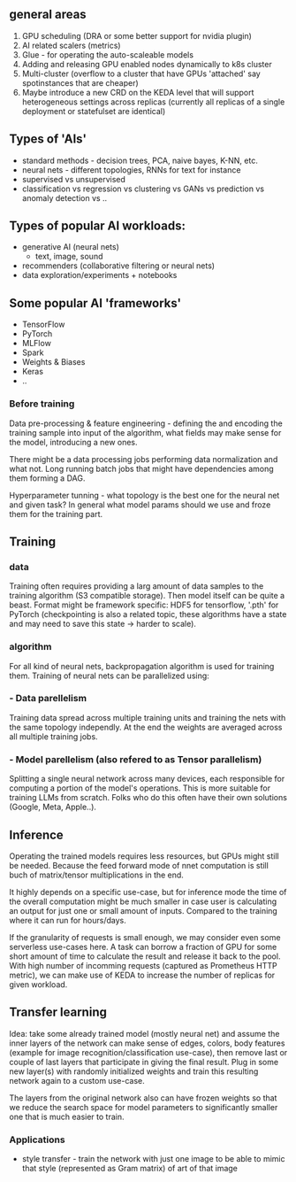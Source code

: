 
## general areas

1) GPU scheduling (DRA or some better support for nvidia plugin)
2) AI related scalers (metrics)
3) Glue - for operating the auto-scaleable models
4) Adding and releasing GPU enabled nodes dynamically to k8s cluster
5) Multi-cluster (overflow to a cluster that have GPUs 'attached' say spotinstances that are cheaper)
6) Maybe introduce a new CRD on the KEDA level that will support heterogeneous settings across replicas (currently all replicas of a single deployment or statefulset are identical)


## Types of 'AIs'
- standard methods - decision trees, PCA, naive bayes, K-NN, etc.
- neural nets - different topologies, RNNs for text for instance
- supervised vs unsupervised
- classification vs regression vs clustering vs GANs vs prediction vs anomaly detection vs ..

## Types of popular AI workloads:
- generative AI (neural nets)
    - text, image, sound
- recommenders (collaborative filtering or neural nets)
- data exploration/experiments + notebooks


## Some popular AI 'frameworks'
- TensorFlow
- PyTorch
- MLFlow
- Spark
- Weights & Biases
- Keras
- ..

### Before training
Data pre-processing & feature engineering - defining the and encoding the training sample into input of the algorithm, what fields may make sense for the model, introducing a new ones.

There might be a data processing jobs performing data normalization and what not. Long running batch jobs that might have dependencies among them forming a DAG.

Hyperparameter tunning - what topology is the best one for the neural net and given task? In general what model params should we use and froze them for the training part.

## Training
### data
Training often requires providing a larg amount of data samples to the training algorithm (S3 compatible storage). Then model itself can be quite a beast. Format might be framework specific: HDF5 for tensorflow, '.pth' for PyTorch (checkpointing is also a related topic, these algorithms have a state and may need to save this state -> harder to scale).

### algorithm
For all kind of neural nets, backpropagation algorithm is used for training them. Training of neural nets can be parallelized using:

### - Data parellelism
Training data spread across multiple training units and training the nets with the same topology independly. At the end the weights are averaged across all multiple training jobs.

### - Model parellelism (also refered to as Tensor parallelism)
Splitting a single neural network across many devices, each responsible for computing a portion of the model's operations. This is more suitable for training LLMs from scratch. Folks who do this often have their own solutions (Google, Meta, Apple..).

## Inference

Operating the trained models requires less resources, but GPUs might still be needed. Because the feed forward mode of nnet computation is still buch of matrix/tensor multiplications in the end.

It highly depends on a specific use-case, but for inference mode the time of the overall computation might be much smaller in case user is calculating an output for just one or small amount of inputs. Compared to the training where it can run for hours/days.

If the granularity of requests is small enough, we may consider even some serverless use-cases here. A task can borrow a fraction of GPU for some short amount of time to calculate the result and release it back to the pool. With high number of incomming requests (captured as Prometheus HTTP metric), we can make use of KEDA to increase the number of replicas for given workload.


## Transfer learning

Idea: take some already trained model (mostly neural net) and assume the inner layers of the network can make sense of edges, colors, body features (example for image recognition/classification use-case), then remove last or couple of last layers that participate in giving the final result. Plug in some new layer(s) with randomly initialized weights and train this resulting network again to a custom use-case.

The layers from the original network also can have frozen weights so that we reduce the search space for model parameters to significantly smaller one that is much easier to train.

### Applications
- style transfer - train the network with just one image to be able to mimic that style (represented as Gram matrix) of art of that image
